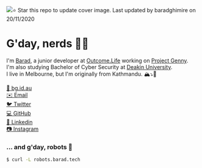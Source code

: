 <img src="https://images.unsplash.com/photo-1598044660612-9aed60c6f897?ixlib=rb-1.2.1&ixid=eyJhcHBfaWQiOjE0OTYxOH0/&fm=jpg&crop=faces&fit=crop&h=540&w=1920"/>⭐️ Star this repo to update cover image. Last updated by baradghimire on 20/11/2020

# G'day, nerds 👋🏽

I'm [Barad](https://twitter.com/barad), a junior developer at [Outcome.Life](https://github.com/OutcomeLife) working on [Project Genny](https://github.com/genny-project).<br>
I'm also studying Bachelor of Cyber Security at [Deakin University](https://github.com/Deakin).<br>
I live in Melbourne, but I'm originally from Kathmandu. 🏔⤵️🦘<br>

[🔗 bg.id.au](https://bg.id.au)<br>
[✉️ Email](mailto:baradghimire@gmail.com)<br>
[🐦 Twitter](https://twitter.com/barad)<br>
[💻 GitHub](https://github.com/baradghimire)<br>
[👔 Linkedin](https://linkedin.com/in/baradghimire)<br>
[📷 Instagram](https://instagram.com/baradghimire)<br>

### ... and g'day, robots 🤖

```sh
$ curl -L robots.barad.tech
```
